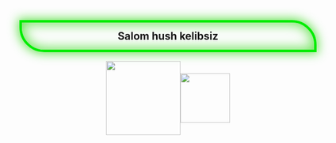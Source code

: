   <div style=" width: 600px; margin: 0 auto; text-align: center;"> <h2 style="border: 5px solid #00ec00; padding: 15px 30px; border-radius: 0 50px; cursor: no-drop; box-shadow: 0px 0px 25px 3px rgba(35, 214, 5, 0.68) inset, 0px 0px 20px 3px rgba(35, 214, 5, 0.68);">Salom hush kelibsiz</h2> <div style="display: flex; justify-content: center; align-items: center; "> <img  style=" width: 150px; height: 150px;" src="https://media2.giphy.com/media/v1.Y2lkPTc5MGI3NjExYTc0ZWIyNTkxNTlmNGI1NTQyNDhkZWFjNDhjYzM1NTg1NGYyZDkyZiZjdD1n/PbGFUKs3queMhulFgO/giphy.gif" >  <img style=" width: 100px; height: 100px;" src="https://media0.giphy.com/media/fvfjckkRsf1Y5Q9TgI/giphy.gif?cid=ecf05e47oowyt4uhh3skpfmsp7p66u0e2mx2txlmi5xzdpkj&rid=giphy.gif&ct=g" >  </div> </div>
